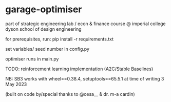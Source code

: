# garage-optimiser

part of strategic engineering lab / econ & finance course @ imperial college dyson school of design engineering


for prerequisites, run:
pip install -r requirements.txt

set variables/ seed number in config.py

optimiser runs in main.py


TODO:
reinforcement learning implementation (A2C/Stable Baselines)

NB:
SB3 works with wheel==0.38.4, setuptools==65.5.1 at time of writing
3 May 2023


(built on code by/special thanks to @cesa__ & dr. m-a cardin)
